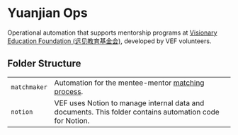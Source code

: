 # Yuanjian Ops

Operational automation that supports mentorship programs at [Visionary Education Foundation (远见教育基金会)](http://yuanjian.org), developed by VEF volunteers.

## Folder Structure

|  |  |
|---|---|
| `matchmaker` | Automation for the mentee-mentor [matching process](http://yuanjian.org/blog/matching). |
| `notion` | VEF uses Notion to manage internal data and documents. This folder contains automation code for Notion. |
